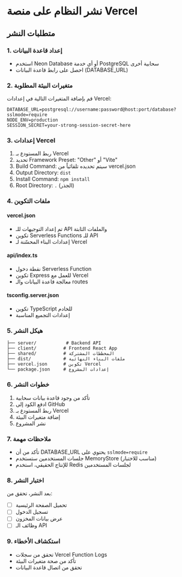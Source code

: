 # نشر النظام على منصة Vercel

## متطلبات النشر

### 1. إعداد قاعدة البيانات
- استخدم Neon Database أو أي خدمة PostgreSQL سحابية أخرى
- احصل على رابط قاعدة البيانات (DATABASE_URL)

### 2. متغيرات البيئة المطلوبة
قم بإضافة المتغيرات التالية في إعدادات Vercel:

```
DATABASE_URL=postgresql://username:password@host:port/database?sslmode=require
NODE_ENV=production
SESSION_SECRET=your-strong-session-secret-here
```

### 3. إعدادات Vercel
1. ربط المستودع بـ Vercel
2. تحديد Framework Preset: "Other" أو "Vite"
3. Build Command: سيتم تحديده تلقائياً من vercel.json
4. Output Directory: `dist`
5. Install Command: `npm install`
6. Root Directory: `.` (الجذر)

### 4. ملفات التكوين

#### vercel.json
- تم إعداد التوجيهات للـ API والملفات الثابتة
- تكوين Serverless Functions للـ API
- إعدادات البناء المحسّنة لـ Vercel

#### api/index.ts
- نقطة دخول Serverless Function
- تكوين Express للعمل مع Vercel
- معالجة قاعدة البيانات والـ routes

#### tsconfig.server.json
- تكوين TypeScript للخادم
- إعدادات التجميع المناسبة

### 5. هيكل النشر
```
├── server/           # Backend API
├── client/          # Frontend React App  
├── shared/          # المخططات المشتركة
├── dist/            # ملفات البناء النهائية
├── vercel.json      # تكوين Vercel
└── package.json     # إعدادات المشروع
```

### 6. خطوات النشر
1. تأكد من وجود قاعدة بيانات سحابية
2. ادفع الكود إلى GitHub
3. ربط المستودع بـ Vercel
4. إضافة متغيرات البيئة
5. نشر المشروع

### 7. ملاحظات مهمة
- تأكد من أن DATABASE_URL يحتوي على `sslmode=require`
- جلسات المستخدمين ستستخدم MemoryStore (مناسب للاختبار)
- للإنتاج الحقيقي، استخدم Redis لجلسات المستخدمين

### 8. اختبار النشر
بعد النشر، تحقق من:
- [ ] تحميل الصفحة الرئيسية
- [ ] تسجيل الدخول
- [ ] عرض بيانات المخزون
- [ ] وظائف الـ API

### 9. استكشاف الأخطاء
- تحقق من سجلات Vercel Function Logs
- تأكد من صحة متغيرات البيئة
- تحقق من اتصال قاعدة البيانات